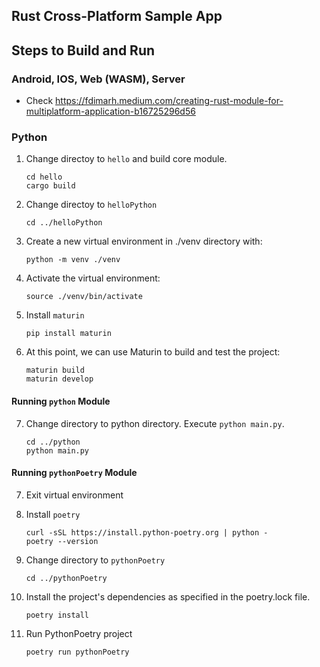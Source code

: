 ## Rust Cross-Platform Sample App

## Steps to Build and Run
### Android, IOS, Web (WASM), Server
- Check https://fdimarh.medium.com/creating-rust-module-for-multiplatform-application-b16725296d56

### Python 

1. Change directoy to `hello` and build core module.

    ```
    cd hello
    cargo build
    ```

2. Change directoy to `helloPython`

    ```
    cd ../helloPython
    ```

3. Create a new virtual environment in ./venv directory with:

    ```
    python -m venv ./venv
    ```

4. Activate the virtual environment:

    ```
    source ./venv/bin/activate
    ```

5. Install `maturin`

    ```
    pip install maturin
    ```

6.  At this point, we can use Maturin to build and test the project:  

    ```
    maturin build
    maturin develop
    ```
#### Running `python` Module

7. Change directory to python directory. Execute `python main.py`.

    ```
    cd ../python
    python main.py
    ```

#### Running `pythonPoetry` Module

7. Exit virtual environment

8. Install `poetry`

    ```
    curl -sSL https://install.python-poetry.org | python -
    poetry --version
    ```

9. Change directory to `pythonPoetry`

    ```
    cd ../pythonPoetry
    ```

10. Install the project's dependencies as specified in the poetry.lock file.

    ```
    poetry install
    ```
11. Run PythonPoetry project

    ```
    poetry run pythonPoetry
    ```